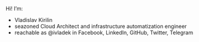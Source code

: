 Hi! I’m:
- Vladislav Kirilin
- seazoned Cloud Architect and infrastructure automatization engineer
- reachable as @ivladek in Facebook, LinkedIn, GitHub, Twitter, Telegram
